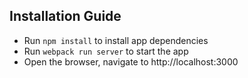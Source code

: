 ## Installation Guide

* Run `npm install` to install app dependencies
* Run `webpack run server` to start the app
* Open the browser, navigate to http://localhost:3000
